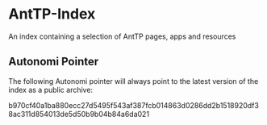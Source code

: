 # AntTP-Index

An index containing a selection of AntTP pages, apps and resources

## Autonomi Pointer

The following Autonomi pointer will always point to the latest version of the index as a public archive:

b970cf40a1ba880ecc27d5495f543af387fcb014863d0286dd2b1518920df38ac311d854013de5d50b9b04b84a6da021